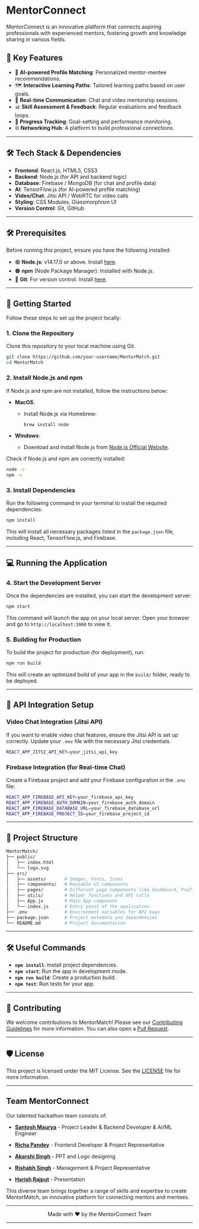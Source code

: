 # MentorConnect


MentorConnect is an innovative platform that connects aspiring professionals with experienced mentors, fostering growth and knowledge sharing in various fields.

## 🚀 Key Features

- 🧠 **AI-powered Profile Matching**: Personalized mentor-mentee recommendations.
- 🗺️ **Interactive Learning Paths**: Tailored learning paths based on user goals.
- 💬 **Real-time Communication**: Chat and video mentorship sessions.
- 📊 **Skill Assessment & Feedback**: Regular evaluations and feedback loops.
- 🎯 **Progress Tracking**: Goal-setting and performance monitoring.
- 🌐 **Networking Hub**: A platform to build professional connections.

---

## 🛠️ Tech Stack & Dependencies

- **Frontend**: React.js, HTML5, CSS3
- **Backend**: Node.js (for API and backend logic)
- **Database**: Firebase / MongoDB (for chat and profile data)
- **AI**: TensorFlow.js (for AI-powered profile matching)
- **Video/Chat**: Jitsi API / WebRTC for video calls
- **Styling**: CSS Modules, Glassmorphism UI
- **Version Control**: Git, GitHub

---

## 🛠️ Prerequisites

Before running this project, ensure you have the following installed:

- 🟢 **Node.js**: v14.17.0 or above. Install [here](https://nodejs.org/).
- 🟠 **npm** (Node Package Manager): Installed with Node.js.
- 🔵 **Git**: For version control. Install [here](https://git-scm.com/).

---

## 🚀 Getting Started

Follow these steps to set up the project locally:

### 1. **Clone the Repository**

Clone this repository to your local machine using Git.

```bash
git clone https://github.com/your-username/MentorMatch.git
cd MentorMatch
```

### 2. **Install Node.js and npm**

If Node.js and npm are not installed, follow the instructions below:

- **MacOS**: 
  - Install Node.js via Homebrew:
    ```bash
    brew install node
    ```
  
- **Windows**:
  - Download and install Node.js from [Node.js Official Website](https://nodejs.org/en/).

Check if Node.js and npm are correctly installed:

```bash
node -v
npm -v
```

### 3. **Install Dependencies**

Run the following command in your terminal to install the required dependencies:

```bash
npm install
```

This will install all necessary packages listed in the `package.json` file, including React, TensorFlow.js, and Firebase.

---

## 💻 Running the Application

### 4. **Start the Development Server**

Once the dependencies are installed, you can start the development server:

```bash
npm start
```

This command will launch the app on your local server. Open your browser and go to `http://localhost:3000` to view it.

### 5. **Building for Production**

To build the project for production (for deployment), run:

```bash
npm run build
```

This will create an optimized build of your app in the `build/` folder, ready to be deployed.

---

## 🔌 API Integration Setup

### Video Chat Integration (Jitsi API)

If you want to enable video chat features, ensure the Jitsi API is set up correctly. Update your `.env` file with the necessary Jitsi credentials.

```bash
REACT_APP_JITSI_API_KEY=your_jitsi_api_key
```

### Firebase Integration (for Real-time Chat)

Create a Firebase project and add your Firebase configuration in the `.env` file:

```bash
REACT_APP_FIREBASE_API_KEY=your_firebase_api_key
REACT_APP_FIREBASE_AUTH_DOMAIN=your_firebase_auth_domain
REACT_APP_FIREBASE_DATABASE_URL=your_firebase_database_url
REACT_APP_FIREBASE_PROJECT_ID=your_firebase_project_id
```

---

## 📂 Project Structure

```bash
MentorMatch/
├── public/
│   ├── index.html
│   └── logo.svg
├── src/
│   ├── assets/       # Images, Fonts, Icons
│   ├── components/   # Reusable UI components
│   ├── pages/        # Different page components like Dashboard, Profile, etc.
│   ├── utils/        # Helper functions and API calls
│   ├── App.js        # Main App component
│   └── index.js      # Entry point of the application
├── .env              # Environment variables for API keys
├── package.json      # Project metadata and dependencies
└── README.md         # Project documentation
```

---

## 🛠️ Useful Commands

- **`npm install`**: Install project dependencies.
- **`npm start`**: Run the app in development mode.
- **`npm run build`**: Create a production build.
- **`npm test`**: Run tests for your app.

---

## 🤝 Contributing

We welcome contributions to MentorMatch! Please see our [Contributing Guidelines](CONTRIBUTING.md) for more information. You can also open a [Pull Request](https://github.com/your-username/MentorMatch/pulls).

---

## 🛡️ License

This project is licensed under the MIT License. See the [LICENSE](LICENSE) file for more information.



---



## Team MentorConnect

Our talented hackathon team consists of:

- **[Santosh Maurya](https://github.com/joker-pyc)** - Project Leader & Backend Developer & AI/ML Engineer

- **[Richa Pandey](https://github.com/)** - Frontend Developer & Project Representative

- **[Akarshi Singh](https://github.com/)** - PPT and Logo designing

- **[Rishabh Singh](https://github.com/rish2260)** - Management & Project Representative

- **[Harish Rajput](https://github.com/)** - Presentation

This diverse team brings together a range of skills and expertise to create MentorMatch, an innovative platform for connecting mentors and mentees.


---

<p align="center">
  Made with ❤️ by the MentorConnect Team
</p>

---
